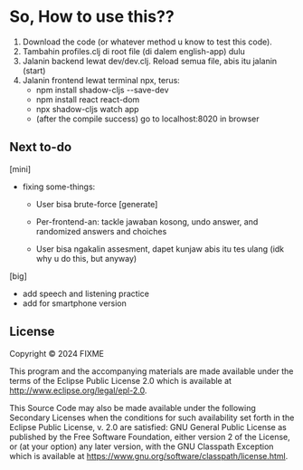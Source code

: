 # So, How to use this??
1. Download the code (or whatever method u know to test this code).
2. Tambahin profiles.clj di root file (di dalem english-app) dulu
3. Jalanin backend lewat dev/dev.clj. Reload semua file, abis itu jalanin (start)
4. Jalanin frontend lewat terminal npx, terus:
   - npm install shadow-cljs --save-dev
   - npm install react react-dom
   - npx shadow-cljs watch app
   - (after the compile success) go to localhost:8020 in browser

## Next to-do
[mini] 
- fixing some-things:
  
  - User bisa brute-force [generate]
  
  - Per-frontend-an: tackle jawaban kosong, undo answer, and randomized answers and choiches
  
  - User bisa ngakalin assesment, dapet kunjaw abis itu tes ulang (idk why u do this, but anyway)

[big]
- add speech and listening practice 
- add for smartphone version

## License

Copyright © 2024 FIXME

This program and the accompanying materials are made available under the
terms of the Eclipse Public License 2.0 which is available at
http://www.eclipse.org/legal/epl-2.0.

This Source Code may also be made available under the following Secondary
Licenses when the conditions for such availability set forth in the Eclipse
Public License, v. 2.0 are satisfied: GNU General Public License as published by
the Free Software Foundation, either version 2 of the License, or (at your
option) any later version, with the GNU Classpath Exception which is available
at https://www.gnu.org/software/classpath/license.html.







